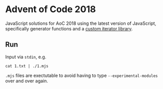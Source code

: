 # Advent of Code 2018
JavaScript solutions for AoC 2018 using the latest version of JavaScript, specifically generator functions and a [custom iterator library](./util.mjs).

## Run
Input via `stdin`, e.g. 

    cat 1.txt | ./1.mjs

`.mjs` files are exectutable to avoid having to type `--experimental-modules` over and over again.